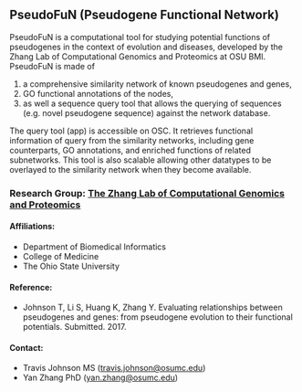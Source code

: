 ## PseudoFuN (Pseudogene Functional Network)

PseudoFuN is a computational tool for studying potential functions of
pseudogenes in the context of evolution and diseases, developed by the Zhang Lab
of Computational Genomics and Proteomics at OSU BMI. PseudoFuN is made of

1. a comprehensive similarity network of known pseudogenes and genes,
2. GO functional annotations of the nodes,
3. as well a sequence query tool that allows the querying of sequences (e.g. novel pseudogene sequence) against the network database.

The query tool (app) is accessible on OSC. It retrieves
functional information of query from the similarity networks, including gene
counterparts, GO annotations, and enriched functions of related subnetworks.
This tool is also scalable allowing other datatypes to be overlayed to the
similarity network when they become available.

### Research Group: [The Zhang Lab of Computational Genomics and Proteomics](https://sites.google.com/site/yanzhanglab/lab-members)

#### Affiliations:

- Department of Biomedical Informatics
- College of Medicine
- The Ohio State University

#### Reference:

- Johnson T, Li S, Huang K, Zhang Y. Evaluating relationships
between pseudogenes and genes: from pseudogene evolution to their functional
potentials. Submitted. 2017.

#### Contact:

- Travis Johnson MS (travis.johnson@osumc.edu)
- Yan Zhang PhD (yan.zhang@osumc.edu)

